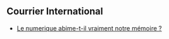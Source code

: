 ## Courrier International

* [Le numerique abime-t-il vraiment notre mémoire ?](Courrier1807_pages_36_37_38.md)
